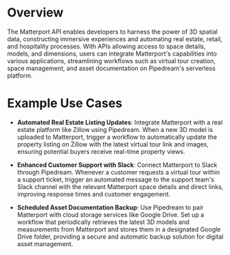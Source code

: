 # Overview

The Matterport API enables developers to harness the power of 3D spatial data, constructing immersive experiences and automating real estate, retail, and hospitality processes. With APIs allowing access to space details, models, and dimensions, users can integrate Matterport's capabilities into various applications, streamlining workflows such as virtual tour creation, space management, and asset documentation on Pipedream's serverless platform.

# Example Use Cases

- **Automated Real Estate Listing Updates**: Integrate Matterport with a real estate platform like Zillow using Pipedream. When a new 3D model is uploaded to Matterport, trigger a workflow to automatically update the property listing on Zillow with the latest virtual tour link and images, ensuring potential buyers receive real-time property views.

- **Enhanced Customer Support with Slack**: Connect Matterport to Slack through Pipedream. Whenever a customer requests a virtual tour within a support ticket, trigger an automated message to the support team's Slack channel with the relevant Matterport space details and direct links, improving response times and customer engagement.

- **Scheduled Asset Documentation Backup**: Use Pipedream to pair Matterport with cloud storage services like Google Drive. Set up a workflow that periodically retrieves the latest 3D models and measurements from Matterport and stores them in a designated Google Drive folder, providing a secure and automatic backup solution for digital asset management.
